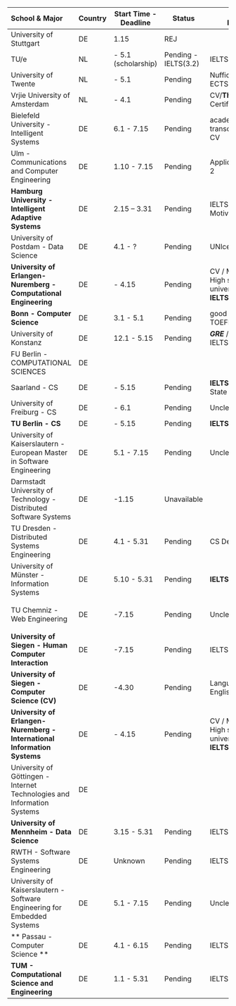 | School & Major            | Country | Start Time - Deadline           | Status                 | Remained Requirements                       | Comments |
| :---------------------- | ------- | ------------------ | ---------------------- | ------------------------------------------- | -------- |
| University of Stuttgart | DE      | 1.15               | REJ                |  |          |
| TU/e                    | NL      |  - 5.1 (scholarship) | Pending  - IELTS(3.2) | IELTS                                       |  |
| University of Twente | NL | - 5.1 | Pending | Nuffic Certificate/15 ECTS Research Project |  |
| Vrjie University of Amsterdam | NL | - 4.1 | Pending | CV/**Thesis**/Nuffic Certificate/IELTS:6.5/6.0 | Clear to Apply Now |
| Bielefeld University - Intelligent Systems | DE | 6.1 - 7.15 | Pending | academic certificates / transcript of records / CV | Easy? | 
| Ulm - Communications and Computer Engineering | DE | 1.10 - 7.15 | Pending |  Application form / DSH-2 | Not Available |
| **Hamburg University - Intelligent Adaptive Systems** | DE |  2.15 – 3.31 | Pending | IELTS 6.5 / Letter of Motivation / CV | [Futher Info](https://www.master-intelligent-adaptive-systems.com/apply-master-intelligent-adaptive-systems/) |
| University of Postdam - Data Science | DE | 4.1 - ? | Pending  | UNIcer. at least II? | [Futher info](https://www.uni-potsdam.de/en/studium/application-enrollment/application-master/consecutive.html) | 
|  **University of Erlangen-Nuremberg - Computational Engineering** | DE |  - 4.15 | Pending | CV / Motivation Letter / High school certificate / university certificates / **IELTS 6.0**| [Projects taught in Engilish](https://www.fau.eu/study/prospective-students/degree-programmes/international-degree-programmes/degree-programmes-taught-exclusively-in-english/) , [Further Info](https://www.ce.studium.fau.eu/prospective-students/application-%20master/) |
| **Bonn - Computer Science** | DE | 3.1 - 5.1 | Pending |  good to very good TOEFL or IELTS result | [Further Info](https://www.informatik.uni-bonn.de/en/for-students/master-of-science-in-computer-science/application?set_language=en) |
| University of Konstanz | DE | 12.1 - 5.15 | Pending | ***GRE*** / motivation letter / IELTS 6.5+ | [Further Info](https://www.daad.de/deutschland/studienangebote/studiengang/en/?a=detail&id=w6312&q=&degree=37&subjects%5B193%5D=1&studyareas%5B226%5D=1&courselanguage=2&locations=&universities%5B1%5D=1&admissionsemester=&sort=name&page=2)|
| FU Berlin - COMPUTATIONAL SCIENCES | DE | | | | 方向不适合：生物/地理 |
| Saarland - CS | DE | - 5.15 | Pending | **IELTS 7.0** / 2 LOR / CV / State of Purpose /   | [Requirements](https://informatics-campus.saarland/en/studium-studies/master-english/) |
| University of Freiburg - CS | DE | - 6.1 | Pending | Unclear: regular docs | [Further Info](http://www.studium.uni-freiburg.de/en/program-offerings/masters/info/181) | 
| **TU Berlin - CS** | DE | - 5.15 | Pending | **IELTS 6.5** | [Further Info](https://www.eecs.tu-berlin.de/menue/studium_und_lehre/studiengaenge/informatik_computer_science/master/computer_science_stupo_2015/bewerbung_und_zulassung/parameter/en/) |
| University of Kaiserslautern - European Master in Software Engineering | DE | 5.1 - 7.15 | Pending | Unclear | [Apply Docs](https://www.uni-kl.de/fileadmin/ha-4/45-FernStudienang/Studienrechtlich/1145-09-01-Checklist_Application_documents.pdf) / 学校一般，可以保底 |
| Darmstadt University of Technology - Distributed Software Systems | DE | -1.15 | Unavailable |
| TU Dresden - Distributed Systems Engineering | DE | 4.1 - 5.31 | Pending | CS Degree / IELTS 6.0 | [Further Info](https://tu-dresden.de/studium/vor-dem-studium/studienangebot/sins/sins_studiengang?autoid=49#admission_req) |
| University of Münster - Information Systems | DE | 5.10 - 5.31 | Pending | **IELTS 6.5** | [Further Info](https://www.wi.uni-muenster.de/prospective-students/our-courses-study/master-science-information-systems) / 很友好 |
| TU Chemniz - Web Engineering | DE | -7.15 | Pending | Unclear | [Further Info](https://www.tu-chemnitz.de/informatik/studium/studiengaenge/index.php?page=ma_we_en#allgemein) / 学校一般，可保底 |
| **University of Siegen - Human Computer Interaction** | DE | -7.15 | Pending | IELTS 5.5 | [Further Info](http://www.uni-siegen.de/zsb/studienangebot/master/hci.html.en?lang=en) |
| **University of Siegen - Computer Science (CV)** | DE | -4.30 | Pending | Language : ***German*** or English | [Further Info](http://www.uni-siegen.de/zsb/studienangebot/master/computerscience.html.en) |
| **University of Erlangen-Nuremberg - International Information Systems** | DE | - 4.15 | Pending | CV / Motivation Letter / High school certificate / university certificates / **IELTS 6.0**| [Projects taught in Engilish](https://www.fau.eu/study/prospective-students/degree-programmes/international-degree-programmes/degree-programmes-taught-exclusively-in-english/) , [Further Info](https://www.ce.studium.fau.eu/prospective-students/application-%20master/) |
| University of Göttingen - Internet Technologies and Information Systems | DE | 
| **University of Mennheim - Data Science** | DE | 3.15 - 5.31 | Pending | IELTS 6.0 | [Further Info](https://www.uni-mannheim.de/en/academics/programs/mannheim-master-in-data-science/#c35955) |
| RWTH - Software Systems Engineering | DE | Unknown | Pending | IELTS 6.0 | No NC, [Further Info](http://www.rwth-aachen.de/cms/root/Studium/Vor-dem-Studium/Studiengaenge/Liste-Aktuelle-Studiengaenge/Studiengangbeschreibung/~bnhr/Software-Systems-Engineering-M-Sc/?lidx=1) / [App](http://www.rwth-aachen.de/go/id/dqml/lidx/1) |
| University of Kaiserslautern - Software Engineering for Embedded Systems |  DE | 5.1 - 7.15 | Pending | Unclear | [Apply Docs](https://www.uni-kl.de/fileadmin/ha-4/45-FernStudienang/Studienrechtlich/1145-09-01-Checklist_Application_documents.pdf) / 学校一般，可以保底 |
| ** Passau - Computer Science ** | DE | 4.1 - 6.15 | Pending | IELTS 5.5 | [More Info](http://www.uni-passau.de/en/msc-computer-science/) |
| **TUM - Computational Science and Engineering** | DE | 1.1 - 5.31 | Pending | IELTS 6.5 / [Requirement](https://www.tum.de/en/studies/degree-programs/detail/computational-science-and-engineering-cse-master-of-science-msc/) | | 